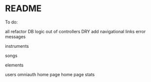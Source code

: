 # README

To do:

all
  refactor
    DB logic out of controllers
    DRY
  add navigational links
  error messages


instruments


songs


elements


users
    omniauth
    home page
    home page stats
